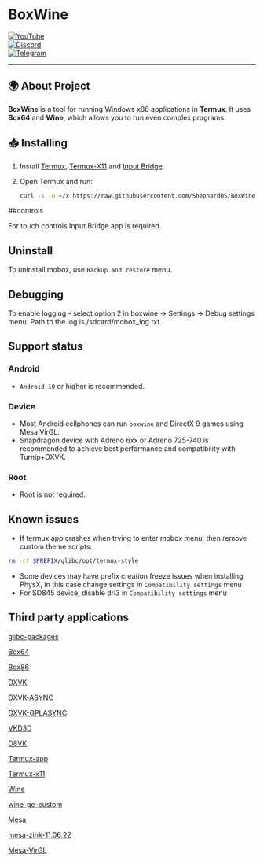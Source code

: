 # BoxWine  

[![YouTube](https://img.shields.io/badge/YouTube-BoxWineProject-red?style=for-the-badge&logo=youtube)](https://www.youtube.com/@boxwineproject)  
[![Discord](https://img.shields.io/badge/Discord-Join-blue?style=for-the-badge&logo=discord)](https://discord.gg/n4kTSMpP)  
[![Telegram](https://img.shields.io/badge/Telegram-Chat-blue?style=for-the-badge&logo=telegram)](https://t.me/boxwine_project_official)  

---

## 🌍 About Project

**BoxWine** is a tool for running Windows x86 applications in **Termux**. It uses **Box64** and **Wine**, which allows you to run even complex programs.  
 


## 📥 Installing

1. Install [Termux](https://f-droid.org/packages/com.termux/), [Termux-X11](https://github.com/termux/termux-x11/releases) and [Input Bridge](https://github.com/termux/input-bridge).  
2. Open Termux and run:  

   ```sh
   curl -s -o ~/x https://raw.githubusercontent.com/ShephardOS/BoxWine/main/install && sh ~/x

##controls

For touch controls Input Bridge app is required
## Uninstall
To uninstall mobox, use `Backup and restore` menu.
## Debugging
To enable logging - select option 2 in boxwine -> Settings -> Debug settings menu. Path to the log is /sdcard/mobox_log.txt

## Support status
### Android
* `Android 10` or higher is recommended.
### Device
* Most Android cellphones can run `boxwine` and DirectX 9 games using Mesa VirGL.
* Snapdragon device with Adreno 6xx or Adreno 725-740 is recommended to achieve best performance and compatibility with Turnip+DXVK.
### Root
* Root is not required.

## Known issues
* If termux app crashes when trying to enter mobox menu, then remove custom theme scripts:
```bash
rm -rf $PREFIX/glibc/opt/termux-style
```
* Some devices may have prefix creation freeze issues when installing PhysX, in this case change settings in `Compatibility settings` menu
* For SD845 device, disable dri3 in `Compatibility settings` menu



## Third party applications

[glibc-packages](https://github.com/termux-pacman/glibc-packages)

[Box64](https://github.com/ptitSeb/box64)

[Box86](https://github.com/ptitSeb/box86)

[DXVK](https://github.com/doitsujin/dxvk)

[DXVK-ASYNC](https://github.com/Sporif/dxvk-async)

[DXVK-GPLASYNC](https://gitlab.com/Ph42oN/dxvk-gplasync)

[VKD3D](https://github.com/lutris/vkd3d)

[D8VK](https://github.com/AlpyneDreams/d8vk)

[Termux-app](https://github.com/termux/termux-app)

[Termux-x11](https://github.com/termux/termux-x11)

[Wine](https://wiki.winehq.org/Licensing)

[wine-ge-custom](https://github.com/GloriousEggroll/wine-ge-custom)

[Mesa](https://docs.mesa3d.org/license.html)

[mesa-zink-11.06.22](https://github.com/alexvorxx/mesa-zink-11.06.22)

[Mesa-VirGL](https://github.com/alexvorxx/Mesa-VirGL)


